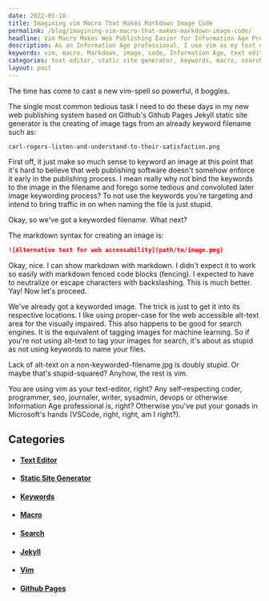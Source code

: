 ```yaml
---
date: 2022-05-18
title: Imagining vim Macro That Makes Markdown Image Code
permalink: /blog/imagining-vim-macro-that-makes-markdown-image-code/
headline: Vim Macro Makes Web Publishing Easier for Information Age Professionals
description: As an Information Age professional, I use vim as my text editor to create image tags from keyworded filenames for my web publishing system based on Github's Github Pages Jekyll static site generator. I use proper-case for the web accessible alt-text area, which is beneficial for both the visually impaired and search engines. With vim, I can easily name my files with keywords and tag my images for search with alt-text. Learn how I use vim to make web publishing easier.
keywords: vim, macro, Markdown, image, code, Information Age, text editor, web publishing, Github Pages, Jekyll, static site generator, proper-case, alt-text, keywords, files, search, tool
categories: text editor, static site generator, keywords, macro, search, jekyll, vim, github pages
layout: post
---
```


The time has come to cast a new vim-spell so powerful, it boggles.

The single most common tedious task I need to do these days in my new web
publishing system based on Github's Github Pages Jekyll static site generator
is the creating of image tags from an already keyword filename such as:

    carl-rogers-listen-and-understand-to-their-satisfaction.png

First off, it just make so much sense to keyword an image at this point that
it's hard to believe that web publishing software doesn't somehow enforce it
early in the publishing process. I mean really why not bind the keywords to the
image in the filename and forego some tedious and convoluted later image
keywording process? To not use the keywords you're targeting and intend to
bring traffic in on when naming the file is just stupid.

Okay, so we've got a keyworded filename. What next?

The markdown syntax for creating an image is:

```markdown
![Alternative text for web accessability](path/to/image.png)
```

Okay, nice. I can show markdown with markdown. I didn't expect it to work so
easily with markdown fenced code blocks (fencing). I expected to have to
neutralize or escape characters with backslashing. This is much better. Yay!
Now let's proceed.

We've already got a keyworded image. The trick is just to get it into its
respective locations. I like using proper-case for the web accessible alt-text
area for the visually impaired. This also happens to be good for search
engines. It is the equivalent of tagging images for machine learning. So if
you're not using alt-text to tag your images for search, it's about as stupid
as not using keywords to name your files.

Lack of alt-text on a non-keyworded-filename.jpg is doubly stupid. Or maybe
that's stupid-squared? Anyhow, the rest is vim.

You are using vim as your text-editor, right? Any self-respecting coder,
programmer, seo, journaler, writer, sysadmin, devops or otherwise Information
Age professional is, right? Otherwise you've put your gonads in Microsoft's
hands (VSCode, right, right, am I right?).


## Categories

<ul>
<li><h4><a href='/text-editor/'>Text Editor</a></h4></li>
<li><h4><a href='/static-site-generator/'>Static Site Generator</a></h4></li>
<li><h4><a href='/keywords/'>Keywords</a></h4></li>
<li><h4><a href='/macro/'>Macro</a></h4></li>
<li><h4><a href='/search/'>Search</a></h4></li>
<li><h4><a href='/jekyll/'>Jekyll</a></h4></li>
<li><h4><a href='/vim/'>Vim</a></h4></li>
<li><h4><a href='/github-pages/'>Github Pages</a></h4></li></ul>